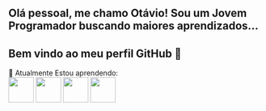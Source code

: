 ## Olá pessoal, me chamo Otávio! Sou um Jovem Programador buscando maiores aprendizados...
## Bem vindo ao meu perfil GitHub 👋

🌱 Atualmente Estou aprendendo:
<br>
<img src="https://cdn.jsdelivr.net/gh/devicons/devicon@latest/icons/javascript/javascript-original.svg" width="50px"/> 
<img src="https://cdn.jsdelivr.net/gh/devicons/devicon@latest/icons/sqldeveloper/sqldeveloper-original.svg" width="50px"/>
<img src="https://cdn.jsdelivr.net/gh/devicons/devicon@latest/icons/html5/html5-original-wordmark.svg" width="50px"/>
<img src="https://cdn.jsdelivr.net/gh/devicons/devicon@latest/icons/css3/css3-original-wordmark.svg" width="50px"/>


  
